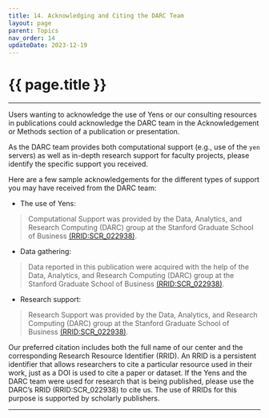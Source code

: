 ```yaml
---
title: 14. Acknowledging and Citing the DARC Team 
layout: page 
parent: Topics 
nav_order: 14
updateDate: 2023-12-19
---
```

# {{ page.title }}
---

Users wanting to acknowledge the use of Yens or our consulting resources in publications could acknowledge the DARC team in the Acknowledgement or Methods section of a publication or presentation.

As the DARC team provides both computational support (e.g., use of the `yen` servers) as well as in-depth research support for faculty projects, please identify the specific support you received.

Here are a few sample acknowledgements for the different types of support you may have received from the DARC team:

- The use of Yens:
> Computational Support was provided by the Data, Analytics, and Research Computing (DARC) group at the Stanford Graduate School of Business <a href="https://scicrunch.org/resources/data/record/nlx_144509-1/SCR_022938/resolver?q=SCR_022938&l=SCR_022938&i=rrid:scr_022938" target="_blank">(RRID:SCR_022938)</a>.

- Data gathering:
> Data reported in this publication were acquired with the help of the Data, Analytics, and Research Computing (DARC) group at the Stanford Graduate School of Business <a href="https://scicrunch.org/resources/data/record/nlx_144509-1/SCR_022938/resolver?q=SCR_022938&l=SCR_022938&i=rrid:scr_022938" target="_blank">(RRID:SCR_022938)</a>.

- Research support:
> Research Support was provided by the Data, Analytics, and Research Computing (DARC) group at the Stanford Graduate School of Business <a href="https://scicrunch.org/resources/data/record/nlx_144509-1/SCR_022938/resolver?q=SCR_022938&l=SCR_022938&i=rrid:scr_022938" target="_blank">(RRID:SCR_022938)</a>.

Our preferred citation includes both the full name of our center and the corresponding Research Resource Identifier (RRID). An RRID is a persistent identifier that allows researchers to cite a particular resource used in their work, just as a DOI is used to cite a paper or dataset. If the Yens and the DARC team were used for research that is being published, please use the DARC’s RRID (RRID:SCR_022938) to cite us. The use of RRIDs for this purpose is supported by scholarly publishers.

---
<a href="/gettingStarted/13_policies.html"><span class="glyphicon glyphicon-menu-left fa-lg" style="float: left;"/></a> <a href="/gettingStarted/15_requests.html"><span class="glyphicon glyphicon-menu-right fa-lg" style="float: right;"/></a>
